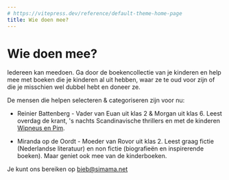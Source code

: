 ```yaml
---
# https://vitepress.dev/reference/default-theme-home-page
title: Wie doen mee?
---
```

# Wie doen mee?

Iedereen kan meedoen. Ga door de boekencollectie van je kinderen en help mee met boeken die je kinderen al uit hebben, waar ze te oud voor zijn of die je misschien wel dubbel hebt en doneer ze.

De mensen die helpen selecteren & categoriseren zijn voor nu:

- Reinier Battenberg - 
Vader van Euan uit klas 2 & Morgan uit klas 6. Leest overdag de krant, 's nachts Scandinavische thrillers en met de kinderen [Wipneus en Pim](https://degrotevriendelijkepodcast.nl/afleveringen/aflevering-48-albert-verwey-lezing-bibi-dumon-tak/).

- Miranda op de Oordt - 
Moeder van Rovor uit klas 2. Leest graag fictie (Nederlandse literatuur) en non fictie (biografieën en inspirerende boeken). Maar geniet ook mee van de kinderboeken.



Je kunt ons bereiken op [bieb@simama.net](mailto:bieb@simama.net)